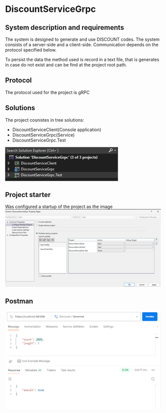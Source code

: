 # DiscountServiceGrpc

## System description and requirements
The system is designed to generate and use DISCOUNT codes. The system consists of a server-side and a client-side. Communication depends on the protocol specified below.

To persist the data the method used is record in a text file, that is generates in case do not exist and can be find at the project root path.

## Protocol
The protocol used for the project is gRPC

## Solutions
The project cosnistes in tree solutions: 
* DiscountServiceClient(Console application) 
* DiscountServiceGrpc(Service) 
* DiscountServiceGrpc.Test

![DiscountService screenshot](./images/projects.png)

## Project starter
Was configured a startup of the project as the image
![startup screenshot](./images/SolutionsStarter.png)

## Postman
![startup screenshot](./images/postmanCall.png)